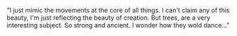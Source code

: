 "I just mimic the movements at the core of all things. I can't claim any of this beauty, I'm just reflecting the beauty of creation. But trees, are a very interesting subject. So strong and ancient. I wonder how they wold dance..."